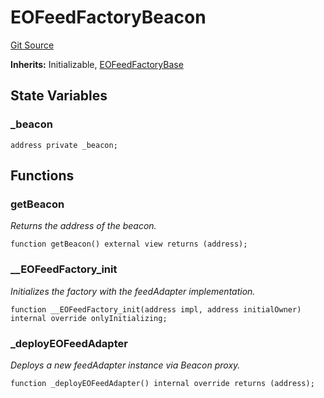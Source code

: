 # EOFeedFactoryBeacon

[Git Source](https://github.com/Eoracle/target-contracts/blob/ad9e9f7d406e96d8227780565e0953208bab6e55/src/adapters/factories/EOFeedFactoryBeacon.sol)

**Inherits:** Initializable,
[EOFeedFactoryBase](/src/adapters/factories/EOFeedFactoryBase.sol/abstract.EOFeedFactoryBase.md)

## State Variables

### \_beacon

```solidity
address private _beacon;
```

## Functions

### getBeacon

_Returns the address of the beacon._

```solidity
function getBeacon() external view returns (address);
```

### \_\_EOFeedFactory_init

_Initializes the factory with the feedAdapter implementation._

```solidity
function __EOFeedFactory_init(address impl, address initialOwner) internal override onlyInitializing;
```

### \_deployEOFeedAdapter

_Deploys a new feedAdapter instance via Beacon proxy._

```solidity
function _deployEOFeedAdapter() internal override returns (address);
```
